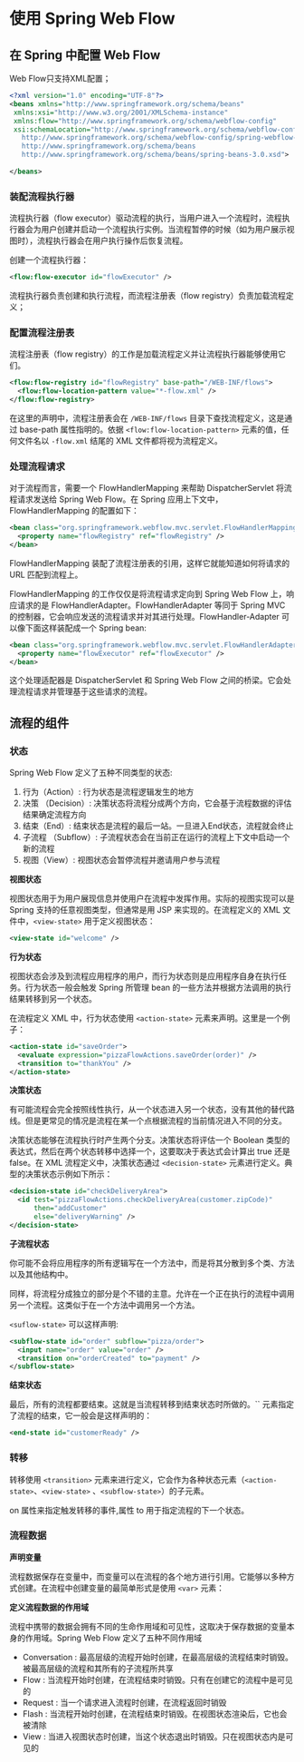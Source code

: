 # 使用 Spring Web Flow

## 在 Spring 中配置 Web Flow

Web Flow只支持XML配置；

```xml
<?xml version="1.0" encoding="UTF-8"?>
<beans xmlns="http://www.springframework.org/schema/beans"
 xmlns:xsi="http://www.w3.org/2001/XMLSchema-instance"
 xmlns:flow="http://www.springframework.org/schema/webflow-config"
 xsi:schemaLocation="http://www.springframework.org/schema/webflow-config 
   http://www.springframework.org/schema/webflow-config/spring-webflow-config-2.3.xsd
   http://www.springframework.org/schema/beans 
   http://www.springframework.org/schema/beans/spring-beans-3.0.xsd">
​
</beans>
```

### 装配流程执行器

流程执行器（flow executor）驱动流程的执行，当用户进入一个流程时，流程执行器会为用户创建并启动一个流程执行实例。当流程暂停的时候（如为用户展示视图时），流程执行器会在用户执行操作后恢复流程。

创建一个流程执行器：

```xml
<flow:flow-executor id="flowExecutor" />
```

流程执行器负责创建和执行流程，而流程注册表（flow registry）负责加载流程定义；

### 配置流程注册表

流程注册表（flow registry）的工作是加载流程定义并让流程执行器能够使用它们。

```xml
<flow:flow-registry id="flowRegistry" base-path="/WEB-INF/flows">
  <flow:flow-location-pattern value="*-flow.xml" />
</flow:flow-registry>
```

在这里的声明中，流程注册表会在 `/WEB-INF/flows` 目录下查找流程定义，这是通过 base-path 属性指明的。依据 `<flow:flow-location-pattern>` 元素的值，任何文件名以 `-flow.xml` 结尾的 XML 文件都将视为流程定义。

### 处理流程请求

对于流程而言，需要一个 FlowHandlerMapping 来帮助 DispatcherServlet 将流程请求发送给 Spring Web Flow。在 Spring 应用上下文中，FlowHandlerMapping 的配置如下：

```xml
<bean class="org.springframework.webflow.mvc.servlet.FlowHandlerMapping">
  <property name="flowRegistry" ref="flowRegistry" />
</bean>
```

FlowHandlerMapping 装配了流程注册表的引用，这样它就能知道如何将请求的 URL 匹配到流程上。

FlowHandlerMapping 的工作仅仅是将流程请求定向到 Spring Web Flow 上，响应请求的是 FlowHandlerAdapter。FlowHandlerAdapter 等同于 Spring MVC 的控制器，它会响应发送的流程请求并对其进行处理。FlowHandler-Adapter 可以像下面这样装配成一个 Spring bean:

```xml
<bean class="org.springframework.webflow.mvc.servlet.FlowHandlerAdapter">
  <property name="flowExecutor" ref="flowExecutor" />
</bean>
```

这个处理适配器是 DispatcherServlet 和 Spring Web Flow 之间的桥梁。它会处理流程请求并管理基于这些请求的流程。

## 流程的组件

### 状态

Spring Web Flow 定义了五种不同类型的状态:

1. 行为（Action）: 行为状态是流程逻辑发生的地方
2. 决策 （Decision）: 决策状态将流程分成两个方向，它会基于流程数据的评估结果确定流程方向
3. 结束（End）: 结束状态是流程的最后一站。一旦进入End状态，流程就会终止
4. 子流程 （Subflow）: 子流程状态会在当前正在运行的流程上下文中启动一个新的流程
5. 视图（View）: 视图状态会暂停流程并邀请用户参与流程

**视图状态**

视图状态用于为用户展现信息并使用户在流程中发挥作用。实际的视图实现可以是 Spring 支持的任意视图类型，但通常是用 JSP 来实现的。在流程定义的 XML 文件中，`<view-state>` 用于定义视图状态：

```xml
<view-state id="welcome" />
```

**行为状态**

视图状态会涉及到流程应用程序的用户，而行为状态则是应用程序自身在执行任务。行为状态一般会触发 Spring 所管理 bean 的一些方法并根据方法调用的执行结果转移到另一个状态。

在流程定义 XML 中，行为状态使用 `<action-state>` 元素来声明。这里是一个例子：

```xml
<action-state id="saveOrder">
  <evaluate expression="pizzaFlowActions.saveOrder(order)" />
  <transition to="thankYou" />
</action-state>
```

**决策状态**

有可能流程会完全按照线性执行，从一个状态进入另一个状态，没有其他的替代路线。但是更常见的情况是流程在某一个点根据流程的当前情况进入不同的分支。

决策状态能够在流程执行时产生两个分支。决策状态将评估一个 Boolean 类型的表达式，然后在两个状态转移中选择一个，这要取决于表达式会计算出 true 还是 false。在 XML 流程定义中，决策状态通过 `<decision-state>` 元素进行定义。典型的决策状态示例如下所示：

```xml
<decision-state id="checkDeliveryArea">
  <id test="pizzaFlowActions.checkDeliveryArea(customer.zipCode)"
      then="addCustomer"
      else="deliveryWarning" />
</decision-state>
```

**子流程状态**

你可能不会将应用程序的所有逻辑写在一个方法中，而是将其分散到多个类、方法以及其他结构中。

同样，将流程分成独立的部分是个不错的主意。允许在一个正在执行的流程中调用另一个流程。这类似于在一个方法中调用另一个方法。

`<suflow-state>` 可以这样声明:

```xml
<subflow-state id="order" subflow="pizza/order">
  <input name="order" value="order" />
  <transition on="orderCreated" to="payment" />
</subflow-state>
```

**结束状态**

最后，所有的流程都要结束。这就是当流程转移到结束状态时所做的。`` 元素指定了流程的结束，它一般会是这样声明的：

```xml
<end-state id="customerReady" />
```

### 转移

转移使用 `<transition>` 元素来进行定义，它会作为各种状态元素（`<action-state>`、`<view-state>` 、`<subflow-state>`）的子元素。

on 属性来指定触发转移的事件,属性 to 用于指定流程的下一个状态。

### 流程数据

**声明变量**

流程数据保存在变量中，而变量可以在流程的各个地方进行引用。它能够以多种方式创建。在流程中创建变量的最简单形式是使用 `<var>` 元素：

**定义流程数据的作用域**

流程中携带的数据会拥有不同的生命作用域和可见性，这取决于保存数据的变量本身的作用域。Spring Web Flow 定义了五种不同作用域

* Conversation    : 最高层级的流程开始时创建，在最高层级的流程结束时销毁。被最高层级的流程和其所有的子流程所共享
* Flow : 当流程开始时创建，在流程结束时销毁。只有在创建它的流程中是可见的
* Request : 当一个请求进入流程时创建，在流程返回时销毁
* Flash : 当流程开始时创建，在流程结束时销毁。在视图状态渲染后，它也会被清除
* View : 当进入视图状态时创建，当这个状态退出时销毁。只在视图状态内是可见的